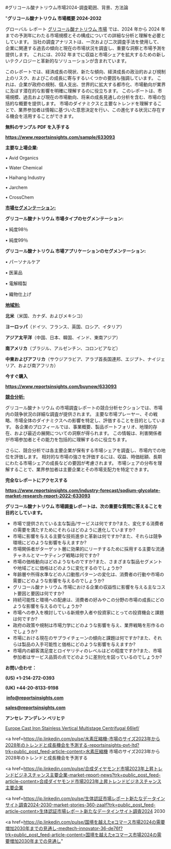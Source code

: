 #グリコール酸ナトリウム市場2024-調査範囲、背景、方法論

"<strong>グリコール酸ナトリウム 市場概要 2024-2032</strong>

グローバル レポート <a href=https://www.reportsinsights.com/sample/633093>グリコール酸ナトリウム 市場</a> では、2024 年から 2024 年までの予測年にわたる市場規模とその構成についての詳細な分析と理解を必要としています。 当社の調査アナリストは、一次および二次調査手法を使用して、企業に関連する過去の傾向と現在の市場状況を調査し、重要な洞察と市場予測を提供します。 これには、2032 年までに収益と市場シェアを拡大​​するための新しいテクノロジーと革新的なソリューションが含まれています。

このレポートでは、経済成長の現状、新たな傾向、経済成長の政治的および規制上のリスク、およびこの成長に寄与するいくつかの要因も強調しています。 これは、企業が政府の規制、個人支出、世界的に拡大する都市化、市場動向が業界に及ぼす潜在的な影響を明確に理解するのに役立ちます。 このレポートは、市場規模、過去および現在の市場動向、将来の成長見通しの分析を含む、市場の包括的な概要を提供します。 市場のダイナミクスと主要なトレンドを理解することで、業界参加者は情報に基づいた意思決定を行い、この進化する状況に存在する機会を活用することができます。

<strong><b>無料のサンプル PDF を入手する</b></strong>

<a href=https://www.reportsinsights.com/sample/633093><strong><u>https://www.reportsinsights.com/sample/633093</u></strong></a>

<strong>主要な上場企業:</strong>

• Avid Organics

• Water Chemical

• Haihang Industry

• Jarchem

• CrossChem

<strong><u>市場セグメンテーション</u></strong><strong><u>:</u></strong>

<strong>グリコール酸ナトリウム 市場タイプのセグメンテーション:</strong>

• 純度98％

• 純度99％

<strong>グリコール酸ナトリウム 市場アプリケーションのセグメンテーション:</strong>

• パーソナルケア

• 医薬品

• 電解精製

• 織物仕上げ

<strong><u>地域別</u></strong><strong><u>:</u></strong>

<strong>北米</strong>（米国、カナダ、およびメキシコ）

<strong>ヨーロッパ</strong>（ドイツ、フランス、英国、ロシア、イタリア）

<strong>アジア太平洋</strong>（中国、日本、韓国、インド、東南アジア）

<strong>南アメリカ</strong>（ブラジル、アルゼンチン、コロンビアなど）

<strong>中東およびアフリカ</strong>（サウジアラビア、アラブ首長国連邦、エジプト、ナイジェリア、および南アフリカ）

<strong>今すぐ購入</strong>

<a href=https://www.reportsinsights.com/buynow/633093><strong><u>https://www.reportsinsights.com/buynow/633093</u></strong></a>

<strong><u>競合分析:</u></strong>

グリコール酸ナトリウム の市場調査レポートの競合分析セクションでは、市場内の競争状況の詳細な調査が提供されます。 主要な市場プレーヤー、その戦略、市場全体のダイナミクスへの影響を特定し、評価することを目的としています。 各企業のプロフィールでは、事業概要、製品ポートフォリオ、地理的存在、および最近の展開についての洞察が得られます。 この情報は、利害関係者が市場参加者とその能力を包括的に理解するのに役立ちます。

さらに、競合分析では各主要企業が保有する市場シェアを調査し、市場内での地位を評価します。 相対的な市場の強さを評価するには、収益、時価総額、長期にわたる市場シェアの成長などの要因が考慮されます。 市場シェアの分布を理解することで、業界参加者は主要企業とその市場支配力を特定できます。

<strong>完全なレポートにアクセスする</strong>

<a href=https://www.reportsinsights.com/industry-forecast/sodium-glycolate-market-research-report-2022-633093><strong><u><b>https://www.reportsinsights.com/industry-forecast/sodium-glycolate-market-research-report-2022-633093</b></u></strong></a>

<strong><b>グリコール酸ナトリウム 市場調査レポートは、次の重要な質問に答えることを目的としています。</b></strong>
<ul>
  <li>市場で提供されている主な製品/サービスは何ですか?また、変化する消費者の需要を満たすためにそれらはどのように進化していますか?</li>
  <li>市場に影響を与える主要な技術進歩と革新は何ですか?また、それらは競争環境にどのような影響を与えますか?</li>
  <li>市場関係者がターゲット層に効果的にリーチするために採用する主要な流通チャネルとマーケティング戦略は何ですか?</li>
  <li>市場の価格動向はどのようなものですか?また、さまざまな製品セグメントや地域ごとに価格はどのように変化するのでしょうか?</li>
  <li>年齢層や所得水準などの人口動態パターンの変化は、消費者の行動や市場の需要にどのような影響を与えるのでしょうか?</li>
  <li>グリコール酸ナトリウム 市場における企業の収益性に影響を与える主なコスト要因と要因は何ですか?</li>
  <li>持続可能性と環境への配慮は、消費者の好みやこの分野の市場の成長にどのような影響を与えるのでしょうか?</li>
  <li>市場への参入を検討している新規参入者や投資家にとっての投資機会と課題は何ですか?</li>
  <li>政府の政策や規制は市場力学にどのような影響を与え、業界戦略を形作るのでしょうか?</li>
  <li>市場における現在のサプライチェーンの傾向と課題は何ですか?また、それらは製品の入手可能性と価格にどのような影響を与えますか?</li>
  <li>市場内の顧客満足度とロイヤリティのレベルはどの程度ですか?また、市場参加者はサービス品質の点でどのように差別化を図っているのでしょうか?</li>
</ul>
<strong>お問い合わせ：</strong>

<strong>(US) +1-214-272-0393</strong>

<strong>(UK) +44-20-8133-9198</strong>

<strong> </strong><a href=info@reportsinsights.com><strong><u>info@reportsinsights.com</u></strong></a>

<a href=sales@reportsinsights.com><strong><u>sales@reportsinsights.com</u></strong></a>

<strong>アンセレ アンデレン ベリヒテ</strong>

<a href=https://www.linkedin.com/pulse/europe-cast-iron-stainless-vertical-multistage-centrifugal-66ief/>Europe Cast Iron Stainless Vertical Multistage Centrifugal 66Ief/</a>

<a href=https://jp.linkedin.com/pulse/水素圧縮機-市場のサイズ2023年から2028年のトレンドと成長機会を予測する-reportsinsights-pvt-ltd?trk=public_post_feed-article-content>水素圧縮機 市場のサイズ2023年から2028年のトレンドと成長機会を予測する</a>

<a href=https://jp.linkedin.com/pulse/合成ダイヤモンド市場2023年上昇トレンドビジネスチャンス主要企業-market-report-news?trk=public_post_feed-article-content>合成ダイヤモンド市場2023年上昇トレンドビジネスチャンス主要企業</a>

<a href=https://jp.linkedin.com/pulse/生体認証市場レポート新たなデータインサイト調査2024-2030-market-stories-360-zaalf?trk=public_post_feed-article-content>生体認証市場レポート新たなデータインサイト調査2024 2030</a>

<a href=https://jp.linkedin.com/pulse/国境を越えたeコマース市場2024の需要増加2030年までの見通し-medtech-innovator-36-de76f?trk=public_post_feed-article-content>国境を越えたeコマース市場2024の需要増加2030年までの見通し</a>"
